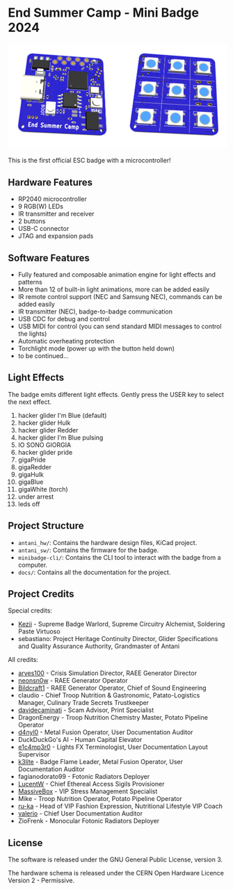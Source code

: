 # End Summer Camp - Mini Badge 2024

![3D Model](docs/3d.webp "3D Model")

This is the first official ESC badge with a microcontroller!

## Hardware Features

- RP2040 microcontroller
- 9 RGB(W) LEDs
- IR transmitter and receiver
- 2 buttons
- USB-C connector
- JTAG and expansion pads

## Software Features

- Fully featured and composable animation engine for light effects and patterns
- More than 12 of built-in light animations, more can be added easily
- IR remote control support (NEC and Samsung NEC), commands can be added easily
- IR transmitter (NEC), badge-to-badge communication
- USB CDC for debug and control
- USB MIDI for control (you can send standard MIDI messages to control the lights)
- Automatic overheating protection
- Torchlight mode (power up with the button held down)
- to be continued...

## Light Effects

The badge emits different light effects. Gently press the USER key to select the next effect.

1. hacker glider I'm Blue (default)
2. hacker glider Hulk
3. hacker glider Redder
4. hacker glider I'm Blue pulsing
5. IO SONO GIORGIA
6. hacker glider pride
7. gigaPride
8. gigaRedder
9. gigaHulk
10. gigaBlue
11. gigaWhite (torch)
12. under arrest
13. leds off

## Project Structure

- `antani_hw/`: Contains the hardware design files, KiCad project.
- `antani_sw/`: Contains the firmware for the badge.
- `minibadge-cli/`: Contains the CLI tool to interact with the badge from a computer.
- `docs/`: Contains all the documentation for the project.

## Project Credits

Special credits:

- [Kezii](https://github.com/Kezii) - Supreme Badge Warlord, Supreme Circuitry Alchemist, Soldering Paste Virtuoso
- sebastiano: Project Heritage Continuity Director, Glider Specifications and Quality Assurance Authority, Grandmaster of Antani

All credits:

- [arves100](https://github.com/arves100) - Crisis Simulation Director, RAEE Generator Director
- [neonsn0w](https://github.com/neonsn0w) - RAEE Generator Operator
- [Bildcraft1](https://github.com/Bildcraft1) - RAEE Generator Operator, Chief of Sound Engineering
- claudio - Chief Troop Nutrition & Gastronomic, Patato-Logistics Manager, Culinary Trade Secrets Trustkeeper
- [davidecaminati](https://github.com/davidecaminati) - Scam Advisor, Print Specialist
- DragonEnergy - Troop Nutrition Chemistry Master, Potato Pipeline Operator
- [d4nyl0](https://github.com/d4nyl0) - Metal Fusion Operator, User Documentation Auditor
- DuckDuckGo's AI - Human Capital Elevator
- [e1c4mp3r0](https://github.com/e1c4mp3r0) - Lights FX Terminologist, User Documentation Layout Supervisor
- [k3lite](https://github.com/k3lite) - Badge Flame Leader, Metal Fusion Operator, User Documentation Auditor
- fagianodorato99 - Fotonic Radiators Deployer
- [LucentW](https://github.com/LucentW) - Chief Ethereal Access Sigils Provisioner
- [MassiveBox](https://github.com/MassiveBox) - VIP Stress Management Specialist
- Mike - Troop Nutrition Operator, Potato Pipeline Operator
- [ru-ka](https://github.com/ru-ka) - Head of VIP Fashion Expression, Nutritional Lifestyle VIP Coach
- [valerio](https://boz.reyboz.it/) - Chief User Documentation Auditor
- ZioFrenk - Monocular Fotonic Radiators Deployer

## License

The software is released under the GNU General Public License, version 3.

The hardware schema is released under the CERN Open Hardware Licence Version 2 - Permissive.
